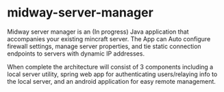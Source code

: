 # midway-server-manager
Midway server manager is an (In progress) Java application that accompanies your existing mincraft server. The App can Auto configure firewall settings, manage server properties, 
and tie static connection endpoints to servers with dynamic IP addresses. 

When complete the architecture will consist of 3 components including a local server utility, spring web app for authenticating users/relaying info to the local server, and an 
android application for easy remote management. 
